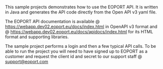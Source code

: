 This sample projects demonstrates how to use the EOPORT API. It is written in Java and generates the API code directly from the Open API v3 yaml file.

The EOPORT API documentation is available @ https://webapp.dev02.eoport.eu/docs/index.html in OpenAPI v3 format and @ https://webapp.dev02.eoport.eu/docs/apidocs/index.html for its HTML format and supporting libraries.

The sample project performs a login and then a few typical API calls. To be able to run the project you will need to have signed up to EOPORT as a customer and request the client id and secret to our support staff @ support@eoport.com
